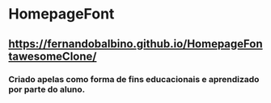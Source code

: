 # HomepageFont
##  https://fernandobalbino.github.io/HomepageFontawesomeClone/
### Criado apelas como forma de fins educacionais e aprendizado por parte do aluno.
